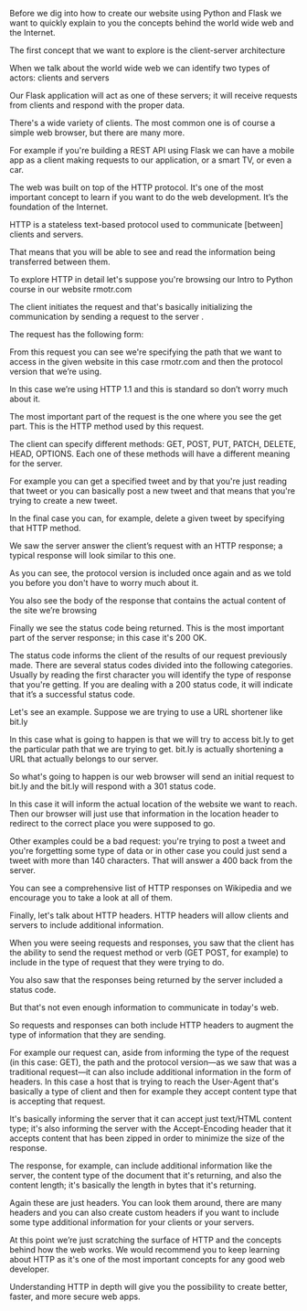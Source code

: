 Before we dig into how to create our website using Python and Flask we want to quickly explain to you the concepts behind the world wide web and the Internet.

The first concept that we want to explore is the client-server architecture 

When we talk about the world wide web we can identify two types of actors: clients and servers 

Our Flask application will act as one of these servers; it will receive requests from clients and respond with the proper data.

There's a wide variety of clients. The most common one is of course a simple web browser, but there are many more. 

For example if you're building a REST API using Flask we can have a mobile app as a client making requests to our application, or a smart TV, or even a car.

The web was built on top of the HTTP protocol. It's one of the most important concept to learn if you want to do the web development. It’s the foundation of the Internet.

HTTP is a stateless text-based protocol used to communicate [between] clients and servers.

That means that you will be able to see and read the information being transferred between them.

To explore HTTP in detail let's suppose you're browsing our Intro to Python course in our website rmotr.com 

The client initiates the request and that's basically initializing the communication by sending a request to the server .

The request has the following form:

From this request you can see we're specifying the path that we want to access in the given website in this case rmotr.com and then the protocol version that we’re using.

In this case we’re using HTTP 1.1 and this is standard so don’t worry much about it. 

The most important part of the request is the one where you see the get part. This is the HTTP method used by this request.

The client can specify different methods: GET, POST, PUT, PATCH, DELETE, HEAD, OPTIONS.  Each one of these methods will have a different meaning for the server.  

For example you can get a specified tweet and by that you're just reading that tweet or you can basically post a new tweet and that means that you're trying to create a new tweet.  

In the final case you can, for example, delete a given tweet by specifying that HTTP method.

We saw the server answer the client’s request with an HTTP response; a typical response will look similar to this one.

As you can see, the protocol version is included once again and as we told you before you don't have to worry much about it.

You also see the body of the response that contains the actual content of the site we’re browsing 

Finally we see the status code being returned. This is the most important part of the server response; in this case it's 200 OK.

The status code informs the client of the results of our request previously made. There are several status codes divided into the following categories. Usually by reading the first character you will identify the type of response that you're getting.  If you are dealing with a 200 status code, it will indicate that it’s a successful status code.

Let's see an example. Suppose we are trying to use a URL shortener like bit.ly 

In this case what is going to happen is that we will try to access bit.ly to get the particular path that we are trying to get.  bit.ly is actually shortening a URL that actually belongs to our server.

So what's going to happen is our web browser will send an initial request to bit.ly and the bit.ly will respond with a 301 status code.

In this case it will inform the actual location of the website we want to reach. Then our browser will just use that information in the location header to redirect to the correct place you were supposed to go.

Other examples could be a bad request: you're trying to post a tweet and you're forgetting some type of data or in other case you could just send a tweet with more than 140 characters. That will answer a 400 back from the server.

You can see a comprehensive list of HTTP responses on Wikipedia and we encourage you to take a look at all of them.

Finally, let's talk about HTTP headers. HTTP headers will allow clients and servers to include additional information.

When you were seeing requests and responses, you saw that the client has the ability to send the request method or verb (GET POST, for example) to include in the type of request that they were trying to do.

You also saw that the responses being returned by the server included a status code.

But that's not even enough information to communicate in today's web. 

So requests and responses can both include HTTP headers to augment the type of information that they are sending.

For example our request can, aside from informing the type of the request (in this case: GET), the path and the protocol version—as we saw that was a traditional request—it can also include additional information in the form of headers. In this case a host that is trying to reach the User-Agent that's basically a type of client and then for example they accept content type that is accepting that request. 

It's basically informing the server that it can accept just text/HTML content type; it's also informing the server with the Accept-Encoding header that it accepts content that has been zipped in order to minimize the size of the response. 

The response, for example, can include additional information like the server, the content type of the document that it's returning, and also the content length; it's basically the length in bytes that it's returning.

Again these are just headers. You can look them around, there are many headers and you can also create custom headers if you want to include some type additional information for your clients or your servers.

At this point we’re just scratching the surface of HTTP and the concepts behind how the web works. We would recommend you to keep learning about HTTP as it's one of the most important concepts for any good web developer.

Understanding HTTP in depth will give you the possibility to create better, faster, and more secure web apps.
